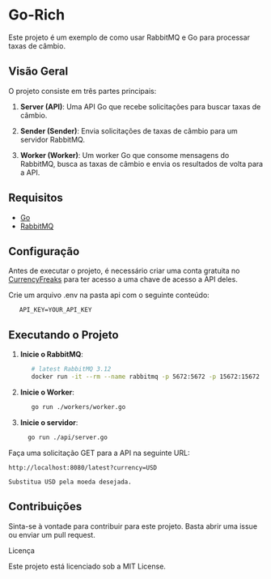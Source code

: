 # Go-Rich

Este projeto é um exemplo de como usar RabbitMQ e Go para processar taxas de câmbio.

## Visão Geral

O projeto consiste em três partes principais:

1. **Server (API)**: Uma API Go que recebe solicitações para buscar taxas de câmbio.

2. **Sender (Sender)**: Envia solicitações de taxas de câmbio para um servidor RabbitMQ.

3. **Worker (Worker)**: Um worker Go que consome mensagens do RabbitMQ, busca as taxas de câmbio e envia os resultados de volta para a API.

## Requisitos

- [Go](https://golang.org/dl/)
- [RabbitMQ](https://www.rabbitmq.com/download.html)

## Configuração

Antes de executar o projeto, é necessário criar uma conta gratuita no [CurrencyFreaks](https://currencyfreaks.com/) para ter acesso a uma chave de acesso a API deles.

Crie um arquivo .env na pasta api com o seguinte conteúdo:
```
   API_KEY=YOUR_API_KEY
```
## Executando o Projeto

1. **Inicie o RabbitMQ**:
   ```bash
      # latest RabbitMQ 3.12
      docker run -it --rm --name rabbitmq -p 5672:5672 -p 15672:15672 rabbitmq:3.12-management

3. **Inicie o Worker**:

   ```bash
      go run ./workers/worker.go
4. **Inicie o servidor**:
    ```bash
      go run ./api/server.go

Faça uma solicitação GET para a API na seguinte URL:

    http://localhost:8080/latest?currency=USD

    Substitua USD pela moeda desejada.

## Contribuições

Sinta-se à vontade para contribuir para este projeto. Basta abrir uma issue ou enviar um pull request.

Licença

Este projeto está licenciado sob a MIT License.
